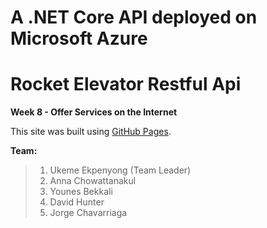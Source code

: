 # <b>A .NET Core API deployed on Microsoft Azure</b>

# <b>Rocket Elevator Restful Api</b>

**Week 8 - Offer Services on the Internet** 


This site was built using [GitHub Pages](https://pages.github.com/).

**Team:** 

>1. Ukeme Ekpenyong (Team Leader)
>2. Anna Chowattanakul
>3. Younes Bekkali
>4. David Hunter
>5. Jorge Chavarriaga

